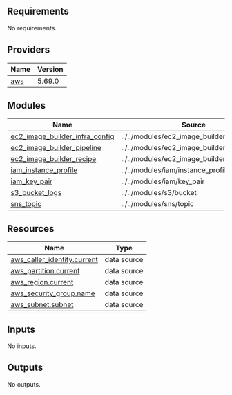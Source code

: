 ## Requirements

No requirements.

## Providers

| Name | Version |
|------|---------|
| <a name="provider_aws"></a> [aws](#provider\_aws) | 5.69.0 |

## Modules

| Name | Source | Version |
|------|--------|---------|
| <a name="module_ec2_image_builder_infra_config"></a> [ec2\_image\_builder\_infra\_config](#module\_ec2\_image\_builder\_infra\_config) | ../../modules/ec2_image_builder/infra_config | n/a |
| <a name="module_ec2_image_builder_pipeline"></a> [ec2\_image\_builder\_pipeline](#module\_ec2\_image\_builder\_pipeline) | ../../modules/ec2_image_builder/pipeline | n/a |
| <a name="module_ec2_image_builder_recipe"></a> [ec2\_image\_builder\_recipe](#module\_ec2\_image\_builder\_recipe) | ../../modules/ec2_image_builder/recipe | n/a |
| <a name="module_iam_instance_profile"></a> [iam\_instance\_profile](#module\_iam\_instance\_profile) | ../../modules/iam/instance_profile | n/a |
| <a name="module_iam_key_pair"></a> [iam\_key\_pair](#module\_iam\_key\_pair) | ../../modules/iam/key_pair | n/a |
| <a name="module_s3_bucket_logs"></a> [s3\_bucket\_logs](#module\_s3\_bucket\_logs) | ../../modules/s3/bucket | n/a |
| <a name="module_sns_topic"></a> [sns\_topic](#module\_sns\_topic) | ../../modules/sns/topic | n/a |

## Resources

| Name | Type |
|------|------|
| [aws_caller_identity.current](https://registry.terraform.io/providers/hashicorp/aws/latest/docs/data-sources/caller_identity) | data source |
| [aws_partition.current](https://registry.terraform.io/providers/hashicorp/aws/latest/docs/data-sources/partition) | data source |
| [aws_region.current](https://registry.terraform.io/providers/hashicorp/aws/latest/docs/data-sources/region) | data source |
| [aws_security_group.name](https://registry.terraform.io/providers/hashicorp/aws/latest/docs/data-sources/security_group) | data source |
| [aws_subnet.subnet](https://registry.terraform.io/providers/hashicorp/aws/latest/docs/data-sources/subnet) | data source |

## Inputs

No inputs.

## Outputs

No outputs.
